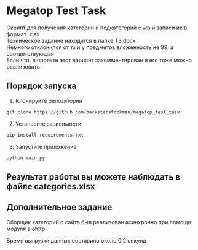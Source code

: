 # Megatop Test Task
Скрипт для получения категорий и подкатегорий с wb и записи их в формат .xlsx<br>
Техническое задание находится в папке ТЗ.docx<br>
Немного отклонился от тз и у предметов вложенность не 99, а соответствующая<br>
Если что, в проекте этот вариант закомментирован и его тоже можно реализовать<br>

## Порядок запуска

1. Клонируйте репозиторий
```powershell
git clone https://github.com/backsterstockman/megatop_test_task
```

2. Установите зависимости
```powershell
pip install requirements.txt
```

3. Запустите приложение
```powershell
python main.py
```

## Результат работы вы можете наблюдать в файле categories.xlsx

## Дополнительное задание

Сборщик категорий с сайта был реализован асинхронно при помощи модуля aiohttp

Время выгрузки данных составило около 0.2 секунд

 